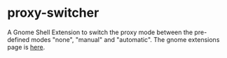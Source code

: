 proxy-switcher
==============

A Gnome Shell Extension to switch the proxy mode between the pre-defined modes "none", "manual" and "automatic". The gnome extensions page is [here](https://extensions.gnome.org/extension/771/proxy-switcher/).

